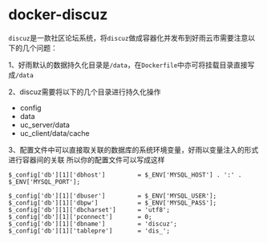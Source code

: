 # docker-discuz

`discuz`是一款社区论坛系统，将`discuz`做成容器化并发布到好雨云市需要注意以下的几个问题：

1、好雨默认的数据持久化目录是`/data`，在`Dockerfile`中亦可将挂载目录直接写成`/data`

2、discuz需要将以下的几个目录进行持久化操作

 * config
 * data
 * uc_server/data
 * uc_client/data/cache

3、配置文件中可以直接取关联的数据库的系统环境变量，好雨以变量注入的形式进行容器间的关联
所以你的配置文件可以写成这样

```
$_config['db'][1]['dbhost']    		= $_ENV['MYSQL_HOST'] . ':' . $_ENV['MYSQL_PORT'];

$_config['db'][1]['dbuser']    		= $_ENV['MYSQL_USER'];
$_config['db'][1]['dbpw']      	    = $_ENV['MYSQL_PASS'];
$_config['db'][1]['dbcharset'] 		= 'utf8';
$_config['db'][1]['pconnect']  		= 0;
$_config['db'][1]['dbname']    		= 'discuz';
$_config['db'][1]['tablepre']  		= 'dis_';
```


